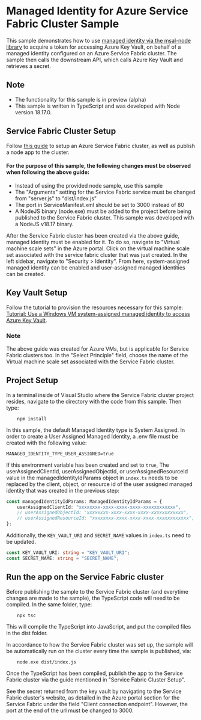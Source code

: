 # Managed Identity for Azure Service Fabric Cluster Sample

This sample demonstrates how to use [managed identity via the msal-node library](/lib/msal-node/docs/managed-identity.md) to acquire a token for accessing Azure Key Vault, on behalf of a managed identity configured on an Azure Service Fabric cluster. The sample then calls the downstream API, which calls Azure Key Vault and retrieves a secret.

## Note

-   The functionality for this sample is in preview (alpha)
-   This sample is written in TypeScript and was developed with Node version 18.17.0.

## Service Fabric Cluster Setup

Follow [this guide](https://learn.microsoft.com/en-us/azure/service-fabric/quickstart-guest-app) to setup an Azure Service Fabric cluster, as well as publish a node app to the cluster.

#### For the purpose of this sample, the following changes must be observed when following the above guide:

-   Instead of using the provided node sample, use this sample
-   The "Arguments" setting for the Service Fabric service must be changed from "server.js" to "dist/index.js"
-   The port in ServiceManifest.xml should be set to 3000 instead of 80
-   A NodeJS binary (node.exe) must be added to the project before being published to the Service Fabric cluster. This sample was developed with a NodeJS v18.17 binary.

After the Service Fabric cluster has been created via the above guide, managed identity must be enabled for it. To do so, navigate to "Virtual machine scale sets" in the Azure portal. Click on the virtual machine scale set associated with the service fabric cluster that was just created. In the left sidebar, navigate to "Security > Identity". From here, system-assigned managed identity can be enabled and user-assigned managed identities can be created.

## Key Vault Setup

Follow the tutorial to provision the resources necessary for this sample: [Tutorial: Use a Windows VM system-assigned managed identity to access Azure Key Vault](https://learn.microsoft.com/en-us/entra/identity/managed-identities-azure-resources/tutorial-windows-vm-access-nonaad).

### Note

The above guide was created for Azure VMs, but is applicable for Service Fabric clusters too. In the "Select Principle" field, choose the name of the Virtual machine scale set associated with the Service Fabric cluster.

## Project Setup

In a terminal inside of Visual Studio where the Service Fabric cluster project resides, navigate to the directory with the code from this sample. Then type:

```console
    npm install
```

In this sample, the default Managed Identity type is System Assigned. In order to create a User Assigned Managed Identity, a .env file must be created with the following value:

```
MANAGED_IDENTITY_TYPE_USER_ASSIGNED=true
```

If this environment variable has been created and set to `true`, The userAssignedClientId, userAssignedObjectId, or userAssignedResourceId value in the managedIdentityIdParams object in `index.ts` needs to be replaced by the client, object, or resource id of the user assigned managed identity that was created in the previous step:

```typescript
const managedIdentityIdParams: ManagedIdentityIdParams = {
    userAssignedClientId: "xxxxxxxx-xxxx-xxxx-xxxx-xxxxxxxxxxxx",
    // userAssignedObjectId: "xxxxxxxx-xxxx-xxxx-xxxx-xxxxxxxxxxxx",
    // userAssignedResourceId: "xxxxxxxx-xxxx-xxxx-xxxx-xxxxxxxxxxxx",
};
```

Additionally, the `KEY_VAULT_URI` and `SECRET_NAME` values in `index.ts` need to be updated.

```typescript
const KEY_VAULT_URI: string = "KEY_VAULT_URI";
const SECRET_NAME: string = "SECRET_NAME";
```

## Run the app on the Service Fabric cluster

Before publishing the sample to the Service Fabric cluster (and everytime changes are made to the sample), the TypeScript code will need to be compiled. In the same folder, type:

```console
    npx tsc
```

This will compile the TypeScript into JavaScript, and put the compiled files in the dist folder.

In accordance to how the Service Fabric cluster was set up, the sample will be automatically run on the cluster every time the sample is published, via:

```console
    node.exe dist/index.js
```

Once the TypeScript has been compiled, publish the app to the Service Fabric cluster via the guide mentioned in "Service Fabric Cluster Setup".

See the secret returned from the key vault by navigating to the Service Fabric cluster's website, as detailed in the Azure portal section for the Service Fabric under the field "Client connection endpoint". However, the port at the end of the url must be changed to 3000.
